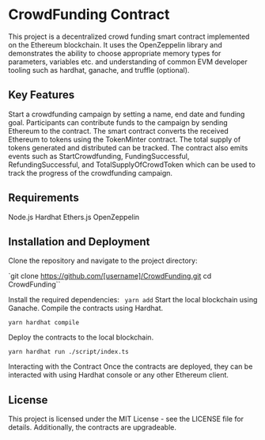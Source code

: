 # CrowdFunding Contract

This project is a decentralized crowd funding smart contract implemented on the Ethereum blockchain. It uses the OpenZeppelin library and demonstrates the ability to choose appropriate memory types for parameters, variables etc. and understanding of common EVM developer tooling such as hardhat, ganache, and truffle (optional).

## Key Features

Start a crowdfunding campaign by setting a name, end date and funding goal.
Participants can contribute funds to the campaign by sending Ethereum to the contract.
The smart contract converts the received Ethereum to tokens using the TokenMinter contract.
The total supply of tokens generated and distributed can be tracked.
The contract also emits events such as StartCrowdfunding, FundingSuccessful, RefundingSuccessful, and TotalSupplyOfCrowdToken which can be used to track the progress of the crowdfunding campaign.

## Requirements

Node.js
Hardhat
Ethers.js
OpenZeppelin

## Installation and Deployment

Clone the repository and navigate to the project directory:

`git clone https://github.com/[username]/CrowdFunding.git
cd CrowdFunding``

Install the required dependencies:
`
yarn add`
Start the local blockchain using Ganache.
Compile the contracts using Hardhat.

`yarn hardhat compile`

Deploy the contracts to the local blockchain.

`yarn hardhat run ./script/index.ts`

Interacting with the Contract
Once the contracts are deployed, they can be interacted with using Hardhat console or any other Ethereum client.

## License

This project is licensed under the MIT License - see the LICENSE file for details. Additionally, the contracts are upgradeable.
